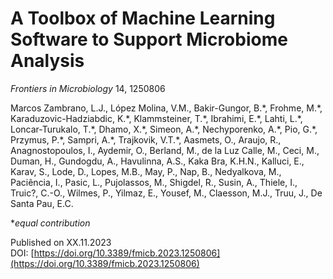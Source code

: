 #  A Toolbox of Machine Learning Software to Support Microbiome Analysis 

*Frontiers in Microbiology* 14, 1250806

Marcos Zambrano, L.J., López Molina, V.M., Bakir-Gungor, B.\*, Frohme, M.\*, Karaduzovic-Hadziabdic, K.\*, Klammsteiner, T.\*, Ibrahimi, E.\*, Lahti, L.\*, Loncar-Turukalo, T.\*, Dhamo, X.\*, Simeon, A.\*, Nechyporenko, A.\*, Pio, G.\*, Przymus, P.\*, Sampri, A.\*, Trajkovik, V.T.\*, Aasmets, O., Araujo, R., Anagnostopoulos, I., Aydemir, O., Berland, M., de la Luz Calle, M., Ceci, M., Duman, H., Gundogdu, A., Havulinna, A.S., Kaka Bra, K.H.N., Kalluci, E., Karav, S., Lode, D., Lopes, M.B., May, P., Nap, B., Nedyalkova, M., Paciência, I., Pasic, L., Pujolassos, M., Shigdel, R., Susin, A., Thiele, I., Truic?, C.-O., Wilmes, P., Yilmaz, E., Yousef, M., Claesson, M.J., Truu, J., De Santa Pau, E.C.

\**equal contribution*

Published on XX.11.2023  
DOI: [https://doi.org/10.3389/fmicb.2023.1250806](https://doi.org/10.3389/fmicb.2023.1250806)